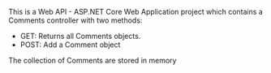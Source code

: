 This is a Web API - ASP.NET Core Web Application project which contains a Comments controller with two methods:
- GET: Returns all Comments objects.
- POST: Add a Comment object

The collection of Comments are stored in memory
